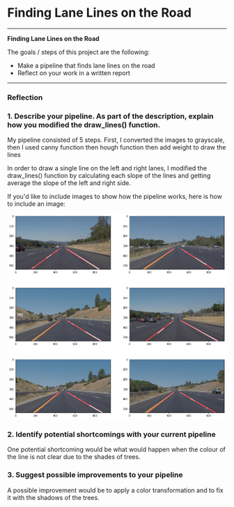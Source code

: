 # **Finding Lane Lines on the Road** 


---

**Finding Lane Lines on the Road**

The goals / steps of this project are the following:
* Make a pipeline that finds lane lines on the road
* Reflect on your work in a written report


[//]: # (Image References)

[image1]: ./test_images_output/download.png "output"

---

### Reflection

### 1. Describe your pipeline. As part of the description, explain how you modified the draw_lines() function.

My pipeline consisted of 5 steps. First, I converted the images to grayscale, then I used canny function then hough function then add weight to draw the lines  

In order to draw a single line on the left and right lanes, I modified the draw_lines() function by calculating each slope of the lines and getting average the slope of the left and right side.

If you'd like to include images to show how the pipeline works, here is how to include an image: 

![alt text][image1]


### 2. Identify potential shortcomings with your current pipeline


One potential shortcoming would be what would happen when the colour of the line is not clear due to the shades of trees.




### 3. Suggest possible improvements to your pipeline

A possible improvement would be to apply a color transformation and to fix it with the shadows of the trees.
